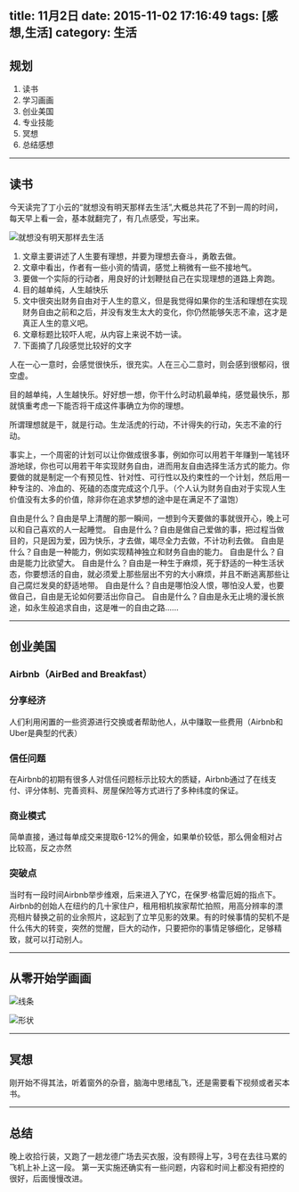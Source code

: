 title: 11月2日
date: 2015-11-02 17:16:49
tags: [感想,生活]
category: 生活
---

## 规划
1. 读书
2. 学习画画
3. 创业美国
4. 专业技能
5. 冥想
6. 总结感想

-------------------


<!--more-->

## 读书
今天读完了丁小云的“就想没有明天那样去生活”,大概总共花了不到一周的时间，每天早上看一会，基本就翻完了，有几点感受，写出来。

![就想没有明天那样去生活](http://ww4.sinaimg.cn/large/e9c18315jw1eslvrhoxgpj20fk08o755.jpg)

1. 文章主要讲述了人生要有理想，并要为理想去奋斗，勇敢去做。
2. 文章中看出，作者有一些小资的情调，感觉上稍微有一些不接地气。
3. 要做一个实际的行动者，用良好的计划鞭挞自己在实现理想的道路上奔跑。
4. 目的越单纯，人生越快乐
5. 文中很突出财务自由对于人生的意义，但是我觉得如果你的生活和理想在实现财务自由之前和之后，并没有发生太大的变化，你仍然能够矢志不渝，这才是真正人生的意义吧。
6. 文章标题比较吓人呢，从内容上来说不妨一读。
7. 下面摘了几段感觉比较好的文字

人在一心一意时，会感觉很快乐，很充实。人在三心二意时，则会感到很郁闷，很空虚。

目的越单纯，人生越快乐。好好想一想，你干什么时动机最单纯，感觉最快乐，那就慎重考虑一下能否将干成这件事确立为你的理想。

所谓理想就是干，就是行动。生龙活虎的行动，不计得失的行动，矢志不渝的行动。

事实上，一个周密的计划可以让你做成很多事，例如你可以用若干年赚到一笔钱环游地球，你也可以用若干年实现财务自由，进而用友自由选择生活方式的能力。你要做的就是制定一个有预见性、针对性、可行性以及约束性的一个计划，然后用一种专注的、冷血的、死磕的态度完成这个几乎。（个人认为财务自由对于实现人生价值没有太多的价值，除非你在追求梦想的途中是在满足不了温饱）

自由是什么？自由是早上清醒的那一瞬间，一想到今天要做的事就很开心，晚上可以和自己喜欢的人一起睡觉。
自由是什么？自由是做自己爱做的事，把过程当做目的，只是因为爱，因为快乐，才去做，竭尽全力去做，不计功利去做。
自由是什么？自由是一种能力，例如实现精神独立和财务自由的能力。
自由是什么？自由是能力比欲望大。
自由是什么？自由是一种生于麻烦，死于舒适的一种生活状态，你要想活的自由，就必须爱上那些层出不穷的大小麻烦，并且不断逃离那些让自己腐烂发臭的舒适地带。
自由是什么？自由是哪怕没人恨，哪怕没人爱，也要做自己，自由是无论如何要活出你自己。
自由是什么？自由是永无止境的漫长旅途，如永生般追求自由，这是唯一的自由之路......


----------------------
## 创业美国

### Airbnb（AirBed and Breakfast）
### 分享经济 
人们利用闲置的一些资源进行交换或者帮助他人，从中赚取一些费用（Airbnb和Uber是典型的代表）
### 信任问题 
在Airbnb的初期有很多人对信任问题标示比较大的质疑，Airbnb通过了在线支付、评分体制、完善资料、房屋保险等方式进行了多种纬度的保证。
### 商业模式 
简单直接，通过每单成交来提取6-12%的佣金，如果单价较低，那么佣金相对占比较高，反之亦然
### 突破点 
当时有一段时间Airbnb举步维艰，后来进入了YC，在保罗·格雷厄姆的指点下。Airbnb的创始人在纽约的几十家住户，租用相机挨家帮忙拍照，用高分辨率的漂亮相片替换之前的业余照片，这起到了立竿见影的效果。有的时候事情的契机不是什么伟大的转变，突然的觉醒，巨大的动作，只要把你的事情足够细化，足够精致，就可以打动别人。

-------------------------
## 从零开始学画画
![线条](http://7xnz74.com1.z0.glb.clouddn.com/画画1.jpg)

![形状](http://7xnz74.com1.z0.glb.clouddn.com/画画2.jpg)




--------------------------
## 冥想
刚开始不得其法，听着窗外的杂音，脑海中思绪乱飞，还是需要看下视频或者买本书。


--------------------------
## 总结
晚上收拾行装，又跑了一趟龙德广场去买衣服，没有顾得上写，3号在去往马累的飞机上补上这一段。
第一天实施还确实有一些问题，内容和时间上都没有把控的很好，后面慢慢改进。









